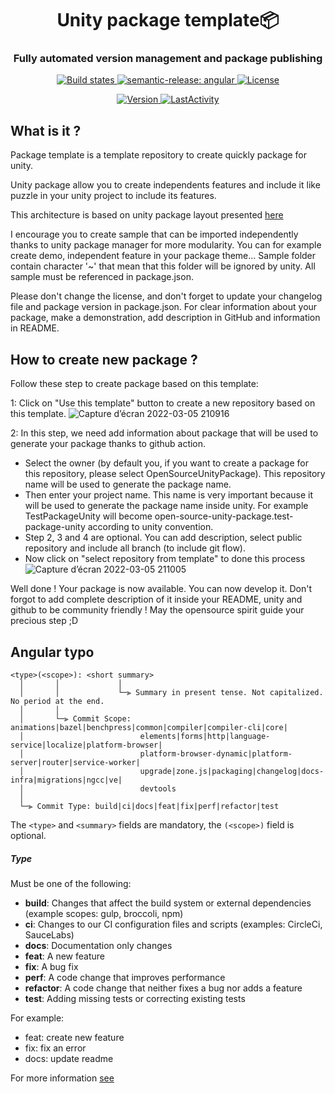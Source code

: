 <h1 align="center" style="border-bottom: none;">Unity package template📦 </h1>
<h3 align="center">Fully automated version management and package publishing</h3>
<p align="center">
  <a href="https://github.com/semantic-release/semantic-release/actions?query=workflow%3ATest+branch%3Amaster">
    <img alt="Build states" src="https://github.com/semantic-release/semantic-release/workflows/Test/badge.svg">
  </a>
  <a href="https://github.com/semantic-release/semantic-release">
    <img alt="semantic-release: angular" src="https://img.shields.io/badge/semantic--release-angular-e10079?logo=semantic-release">
  </a>
  <a href="LICENSE">
    <img alt="License" src="https://img.shields.io/badge/License-MIT-blue.svg">
  </a>
</p>
<p align="center">
  <a href="package.json">
    <img alt="Version" src="https://img.shields.io/github/package-json/v/OpenSourceUnityPackage/PackageTemplate">
  </a>
  <a href="#LastActivity">
    <img alt="LastActivity" src="https://img.shields.io/github/last-commit/OpenSourceUnityPackage/PackageTemplate">
  </a>
</p>

## What is it ?
Package template is a template repository to create quickly package for unity.

Unity package allow you to create independents features and include it like puzzle in your unity project to include its features.

This architecture is based on unity package layout presented [here](https://docs.unity3d.com/Manual/cus-layout.html)

I encourage you to create sample that can be imported independently thanks to unity package manager for more modularity.
You can for example create demo, independent feature in your package theme...
Sample folder contain character '~' that mean that this folder will be ignored by unity.
All sample must be referenced in package.json.

Please don't change the license, and don't forget to update your changelog file and package version in package.json.
For clear information about your package, make a demonstration, add description in GitHub and information in README.

## How to create new package ?
Follow these step to create package based on this template:

1: Click on "Use this template" button to create a new repository based on this template.
![Capture d’écran 2022-03-05 210916](https://user-images.githubusercontent.com/55276408/156898721-99195bf3-02c1-41f5-9bc8-483a9b65c55a.png)

2: In this step, we need add information about package that will be used to generate your package thanks to github action.
- Select the owner (by default you, if you want to create a package for this repository, please select OpenSourceUnityPackage). This repository name will be used to generate the package name.
- Then enter your project name. This name is very important because it will be used to generate the package name inside unity. For example TestPackageUnity will become open-source-unity-package.test-package-unity according to unity convention.
- Step 2, 3 and 4 are optional. You can add description, select public repository and include all branch (to include git flow).
- Now click on "select repository from template" to done this process
![Capture d’écran 2022-03-05 211005](https://user-images.githubusercontent.com/55276408/156898722-cc3bf2aa-b6bd-44a1-9f74-a63d9543d1f1.png)

Well done ! Your package is now available. You can now develop it. Don't forgot to add complete description of it inside your README, unity and github to be community friendly ! May the opensource spirit guide your precious step ;D

## Angular typo
```
<type>(<scope>): <short summary>
  │       │             │
  │       │             └─⫸ Summary in present tense. Not capitalized. No period at the end.
  │       │
  │       └─⫸ Commit Scope: animations|bazel|benchpress|common|compiler|compiler-cli|core|
  │                          elements|forms|http|language-service|localize|platform-browser|
  │                          platform-browser-dynamic|platform-server|router|service-worker|
  │                          upgrade|zone.js|packaging|changelog|docs-infra|migrations|ngcc|ve|
  │                          devtools
  │
  └─⫸ Commit Type: build|ci|docs|feat|fix|perf|refactor|test
```

The `<type>` and `<summary>` fields are mandatory, the `(<scope>)` field is optional.


##### Type

Must be one of the following:

* **build**: Changes that affect the build system or external dependencies (example scopes: gulp, broccoli, npm)
* **ci**: Changes to our CI configuration files and scripts (examples: CircleCi, SauceLabs)
* **docs**: Documentation only changes
* **feat**: A new feature
* **fix**: A bug fix
* **perf**: A code change that improves performance
* **refactor**: A code change that neither fixes a bug nor adds a feature
* **test**: Adding missing tests or correcting existing tests
  
For example:
  - feat: create new feature
  - fix: fix an error
  - docs: update readme

For more information [see](https://github.com/angular/angular/blob/master/CONTRIBUTING.md#-commit-message-format)
